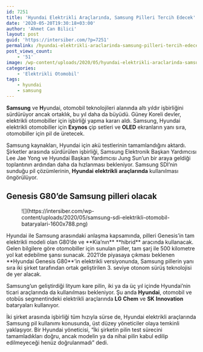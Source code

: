 ```yaml
---
id: 7251
title: 'Hyundai Elektrikli Araçlarında, Samsung Pilleri Tercih Edecek'
date: '2020-05-20T19:30:18+03:00'
author: 'Ahmet Can Bilici'
layout: post
guid: 'https://intersiber.com/?p=7251'
permalink: /hyundai-elektrikli-araclarinda-samsung-pilleri-tercih-edecek/
post_views_count:
    - '51'
image: /wp-content/uploads/2020/05/hyundai-elektrikli-araclarinda-samsung-pilleri-tercih-edecek.png
categories:
    - 'Elektrikli Otomobil'
tags:
    - hyundai
    - samsung
---
```


**Samsung** ve **H**yundai, otomobil teknolojileri alanında altı yıldır işbirliğini sürdürüyor ancak ortaklık, bu yıl daha da büyüdü. Güney Koreli devler, elektrikli otomobiller için işbirliği yapma kararı aldı. Samsung, Hyundai elektrikli otomobiller için **Exynos** çip setleri ve **OLED** ekranların yanı sıra, otomobiller için pil de üretecek.

Samsung kaynakları, Hyundai için akü testlerinin tamamlandığını aktardı. Şirketler arasında sürdürülen işbirliği, Samsung Elektronik Başkan Yardımcısı Lee Jae Yong ve Hyundai Başkan Yardımcısı Jung Sun’un bir araya geldiği toplantının ardından daha da hızlanması bekleniyor. Samsung SDI’nin sunduğu pil çözümlerinin, **Hyundai** **elektrikli** **araçlarında** kullanılması öngörülüyor.

## Genesis G80’de Samsung pilleri olacak

<figure class="wp-block-image size-large">![](https://intersiber.com/wp-content/uploads/2020/05/samsung-sdi-elektrikli-otomobil-bataryalari-1600x788.png)</figure>Hyundai ile Samsung arasındaki anlaşma kapsamında, pilleri Genesis’in tam elektrikli modeli olan G80’de ve **Kia’nın** **hibrid** aracında kullanacak. Gelen bilgilere göre otomobiller için sunulan piller, tam şarj ile 500 kilometre yol kat edebilme şansı sunacak. 2021’de piyasaya çıkması beklenen **Hyundai Genesis G80**’in elektrikli versiyonunda, Samsung pillerin yanı sıra iki şirket tarafından ortak geliştirilen 3. seviye otonom sürüş teknolojisi de yer alacak.

Samsung’un geliştirdiği lityum kare pilin, iki ya da üç yıl içinde Hyundai’nin ticari araçlarında da kullanılması bekleniyor. Şu anda **Hyundai**, otomobil ve otobüs segmentindeki elektrikli araçlarında **LG** **Chem** ve **SK** **Innovation** bataryaları kullanıyor.

İki şirket arasında işbirliği tüm hızıyla sürse de, Hyundai elektrikli araçlarında Samsung pil kullanımı konusunda, üst düzey yöneticiler olaya temkinli yaklaşıyor. Bir Hyundai yöneticisi, “İki şirketin pilin test sürecini tamamladıkları doğru, ancak modelin ya da nihai pilin kabul edilip edilmeyeceği henüz doğrulanmadı” dedi.